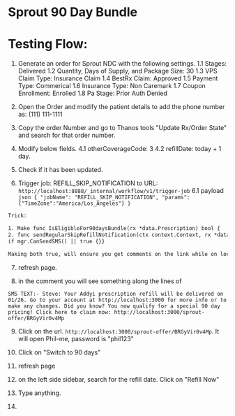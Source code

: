# Sprout 90 Day Bundle



# Testing Flow:

1. Generate an order for Sprout NDC with the following settings. 
  1.1 Stages: Delivered
  1.2 Quantity, Days of Supply, and Package Size: 30 
  1.3 VPS Claim Type: Insurance Claim
  1.4 BestRx Claim: Approved
  1.5 Payment Type: Commerical
  1.6 Insurance Type: Non Caremark
  1.7 Coupon Enrollment: Enrolled
  1.8 Pa Stage: Prior Auth Denied

2. Open the Order and modify the patient details to add the phone number as: (111) 111-1111

3. Copy the order Number and go to Thanos tools "Update Rx/Order State" and search for that order number. 

4. Modify below fields. 
  4.1 otherCoverageCode: 3
  4.2 refillDate: today + 1 day.

5. Check if it has been updated.

6. Trigger job: REFILL_SKIP_NOTIFICATION to URL: `http://localhost:8888/_internal/workflow/v1/trigger-job`
  6.1 payload
        ```json
         {
    "jobName": "REFILL_SKIP_NOTIFICATION",
    "params": {"TimeZone":"America/Los_Angeles"}
}
        ```

```txt
Trick:

1. Make func IsEligibleFor90daysBundle(rx *data.Prescription) bool {	return true }
2. func sendRegularSkipRefillNotification(ctx context.Context, rx *data.Prescription) bool {
if mgr.CanSendSMS() || true {}}

Making both true, will ensure you get comments on the link while on local testing. 
```

7. refresh page. 

8. in the comment you will see something along the lines of
```text
SMS TEXT:- Steve: Your Addyi prescription refill will be delivered on 01/26. Go to your account at http://localhost:3000 for more info or to make any changes. Did you know? You now qualify for a special 90 day pricing! Click here to claim now: http://localhost:3000/sprout-offer/BRGyVir0v4Mp
````

9. Click on the url. `http://localhost:3000/sprout-offer/BRGyVir0v4Mp`. It will open Phil-me, password is "phil123"

10. Click on "Switch to 90 days" 

11. refresh page

12. on the left side sidebar, search for the refill date. Click on "Refill Now" 

13. Type anything. 

14. 
